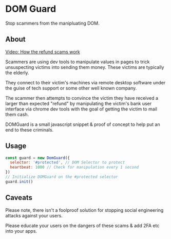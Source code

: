 # DOM Guard

Stop scammers from the manipluating DOM.

## About

[Video: How the refund scams work](https://www.youtube.com/watch?v=J4mkZU2Y0as)

Scammers are using dev tools to manipulate values in pages to trick unsuspecting victims into sending them money. These victims are typically the elderly.

They connect to their victim's machines via remote desktop software under the guise of tech support or some other well known company.

The scammer then attempts to convince the victim they have received a larger than expected "refund" by manipulating the victim's bank user interface via chrome dev tools with the goal of getting the victim to mail them cash.

DOMGuard is a small javascript snippet & proof of concept to help put an end to these criminals.

## Usage

```js
const guard = new DomGuard({
  selector: '#protected', // DOM Selector to protect
  heartbeat: 1000 // Check for manipulation every 1 second
})
// Initialize DOMGuard on the #protected selector
guard.init()
```

## Caveats

Please note, there isn't a foolproof solution for stopping social engineering attacks against your users.

Please educate your users on the dangers of these scams & add 2FA etc into your apps.